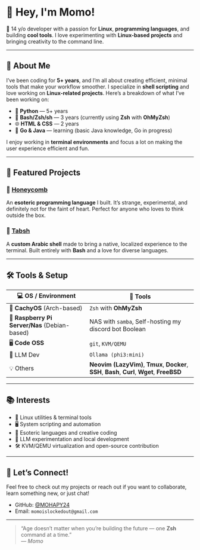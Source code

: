 # 👋 Hey, I'm Momo!

🧠 14 y/o developer with a passion for **Linux**, **programming languages**, and building **cool tools**. I love experimenting with **Linux-based projects** and bringing creativity to the command line.

---

## 🚀 About Me

I’ve been coding for **5+ years**, and I’m all about creating efficient, minimal tools that make your workflow smoother. I specialize in **shell scripting** and love working on **Linux-related projects**. Here’s a breakdown of what I’ve been working on:

- 🐍 **Python** — 5+ years
- 🐚 **Bash/Zsh/sh** — 3 years (currently using **Zsh** with **OhMyZsh**)
- 🌐 **HTML & CSS** — 2 years
- 🔨 **Go & Java** — learning (basic Java knowledge, Go in progress)

I enjoy working in **terminal environments** and focus a lot on making the user experience efficient and fun.

---

## 🧪 Featured Projects

### 🐝 [Honeycomb](https://github.com/MOHAPY24/Honeycomb)
An **esoteric programming language** I built. It’s strange, experimental, and definitely not for the faint of heart. Perfect for anyone who loves to think outside the box.

### 🕋 [Tabsh](https://github.com/MOHAPY24/tabsh)
A **custom Arabic shell** made to bring a native, localized experience to the terminal. Built entirely with **Bash** and a love for diverse languages.

---

## 🛠️ Tools & Setup

| 💻 OS / Environment | 🧰 Tools |
|---------------------|-----------|
| 🐧 **CachyOS** (Arch-based) | `Zsh` with **OhMyZsh** |
| 🐧 **Raspberry Pi Server/Nas** (Debian-based) | NAS with  `samba`, Self-hosting my discord bot Boolean |
| 🖥️ **Code OSS** | `git`, `KVM/QEMU` |
| 🤖 LLM Dev | `Ollama (phi3:mini)` |
| 💡 Others | **Neovim (LazyVim)**, **Tmux**, **Docker**, **SSH**, **Bash**, **Curl**, **Wget**, **FreeBSD**|

---

## 📚 Interests

- 🐧 Linux utilities & terminal tools
- 🖥️ System scripting and automation
- 🔣 Esoteric languages and creative coding
- 🤖 LLM experimentation and local development
- 🛠️ KVM/QEMU virtualization and open-source contribution

---

## 🤝 Let’s Connect!

Feel free to check out my projects or reach out if you want to collaborate, learn something new, or just chat!

- GitHub: [@MOHAPY24](https://github.com/MOHAPY24)
- Email: `momoislockedout@gmail.com`

---

> “Age doesn’t matter when you’re building the future — one **Zsh** command at a time.”  
> — *Momo*
